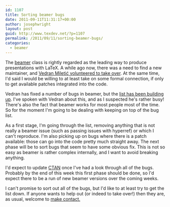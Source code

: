```yaml
---
id: 1107
title: Sorting beamer bugs
date: 2011-09-11T11:31:17+00:00
author: josephwright
layout: post
guid: http://www.texdev.net/?p=1107
permalink: /2011/09/11/sorting-beamer-bugs/
categories:
  - beamer
---
```

The <a title="A LaTeX class for producing presentations and slides" href="http://ctan.org/pkg/beamer">beamer</a> class is rightly regarded as the leading way to produce presentations with LaTeX. A while ago now, there was a need to find a new maintainer, and <a href="https://bitbucket.org/rivanvx">Vedran Miletić</a><a href="http://permalink.gmane.org/gmane.comp.tex.latex.beamer.general/2286"> volunteered to take over</a>. At the same time, I'd said I would be willing to at least take on some formal connection, if only to get available patches integrated into the code.

Vedran has fixed a number of bugs in beamer, but the <a href="https://bitbucket.org/rivanvx/beamer/issues?status=new&amp;status=open">list has been building up</a>. I've spoken with Vedran about this, and as I suspected he's rather busy! There's also the fact that beamer works for most people most of the time. So for the moment I'm going to be dealing with keeping on top of the bug list.

As a first stage, I'm going through the list, removing anything that is not really a beamer issue (such as passing issues with hyperref) or which I can't reproduce. I'm also picking up on bugs where there is a patch available: those can go into the code pretty much straight away. The next phase will be to sort bugs that seem to have some obvious fix. This is not so easy as beamer is rather complex internally, and I want to avoid breaking anything.

I'd expect to update <a title="LaTeX3: More use, more work" href="http://www.ctan.org">CTAN</a> once I've had a look through all of the bugs. Probably by the end of this week this first phase should be done, so I'd expect there to be a run of new beamer versions over the coming weeks.

I can't promise to sort out all of the bugs, but I'd like to at least try to get the list down. If anyone wants to help out (or indeed to take over!) then they are, as usual, welcome to <a href="mailto:joseph.wright@morningstar2.co.uk">make contact.</a>
